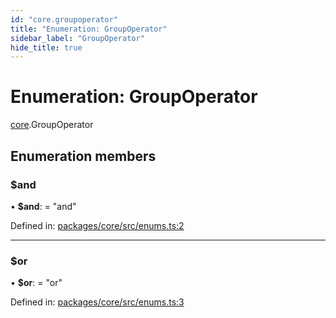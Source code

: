 ```yaml
---
id: "core.groupoperator"
title: "Enumeration: GroupOperator"
sidebar_label: "GroupOperator"
hide_title: true
---
```


# Enumeration: GroupOperator

[core](../modules/core.md).GroupOperator

## Enumeration members

### $and

• **$and**: = "and"

Defined in: [packages/core/src/enums.ts:2](https://github.com/mikro-orm/mikro-orm/blob/969d4229bd/packages/core/src/enums.ts#L2)

___

### $or

• **$or**: = "or"

Defined in: [packages/core/src/enums.ts:3](https://github.com/mikro-orm/mikro-orm/blob/969d4229bd/packages/core/src/enums.ts#L3)
